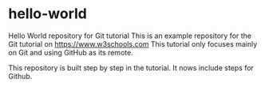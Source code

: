 # hello-world
Hello World repository for Git tutorial
This is an example repository for the Git tutorial on https://www.w3schools.com
This tutorial only focuses mainly on Git and using GitHub as its remote.


This repository is built step by step in the tutorial. 
It nows include steps for Github.
